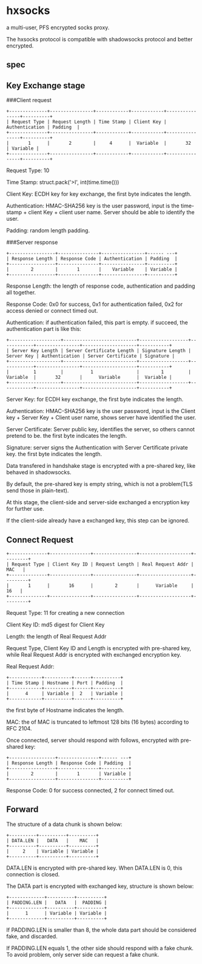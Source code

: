 hxsocks
==================
a multi-user, PFS encrypted socks proxy.

The hxsocks protocol is compatible with shadowsocks protocol and better encrypted.

## spec

## Key Exchange stage

###Client request

    +--------------+----------------+------------+------------+----------------+----------+
    | Request Type | Request Length | Time Stamp | Client Key | Authentication | Padding  |
    +--------------+----------------+------------+------------+----------------+----------+
    |       1      |       2        |     4      |  Variable  |       32       | Variable |
    +--------------+----------------+------------+------------+----------------+----------+

Request Type: 10

Time Stamp: struct.pack('>I', int(time.time()))

Client Key: ECDH key for key exchange, the first byte indicates the length.

Authentication: HMAC-SHA256 key is the user password, input is the time-stamp + client Key + client user name. Server should be able to identify the user.

Padding: random length padding.

###Server response

    +-----------------+---------------+----------------+------ ---+
    | Response Length | Response Code | Authentication | Padding  |
    +-----------------+---------------+----------------+----------+
    |        2        |       1       |    Variable    | Variable |
    +-----------------+---------------+----------------+----------+

Response Length: the length of response code, authentication and padding all together.

Response Code: 0x0 for success, 0x1 for authentication failed, 0x2 for access denied or connect timed out.

Authentication: if authentication failed, this part is empty. if succeed, the authentication part is like this:

    +-------------------+---------------------------+------------------+------------+----------------+--------------------+-----------+
    | Server Key Length | Server Certificate Length | Signature Length | Server Key | Authentication | Server Certificate | Signature |
    +-------------------+---------------------------+------------------+------------+----------------+--------------------+-----------+
    |         1         |          1                |        1         |  Variable  |       32       |      Variable      |  Variable |
    +-------------------+---------------------------+------------------+------------+----------------+--------------------+-----------+

Server Key: for ECDH key exchange, the first byte indicates the length.

Authentication: HMAC-SHA256 key is the user password, input is the Client key + Server Key + Client user name, shows server have identified the user.

Server Certificate: Server public key, identifies the server, so others cannot pretend to be. the first byte indicates the length.

Signature: server signs the Authentication with Server Certificate private key. the first byte indicates the length.

Data transfered in handshake stage is encrypted with a pre-shared key, like behaved in shadowsocks.

By default, the pre-shared key is empty string, which is not a problem(TLS send those in plain-text).

At this stage, the client-side and server-side exchanged a encryption key for further use.

If the client-side already have a exchanged key, this step can be ignored.

## Connect Request

    +--------------+---------------+----------------+-------------------+---------+
    | Request Type | Client Key ID | Request Length | Real Request Addr |   MAC   |
    +--------------+---------------+----------------+-------------------+---------+
    |       1      |       16      |        2       |	   Variable     |    16   |
    +--------------+---------------+----------------+-------------------+---------+

Request Type: 11 for creating a new connection

Client Key ID: md5 digest for Client Key

Length: the length of Real Request Addr

Request Type, Client Key ID and Length is encrypted with pre-shared key, while Real Request Addr is encrypted with exchanged encryption key.

Real Request Addr:

    +------------+----------+------+----------+
    | Time Stamp | Hostname | Port | Padding  |
    +------------+----------+------+----------+
    |      4     | Variable |  2   | Variable |
    +------------+----------+------+----------+

the first byte of Hostname indicates the length.

MAC: the of MAC is truncated to leftmost 128 bits (16 bytes) according to RFC 2104.

Once connected, server should respond with follows, encrypted with pre-shared key:

    +-----------------+---------------+------ ---+
    | Response Length | Response Code | Padding  |
    +-----------------+---------------+----------+
    |        2        |       1       | Variable |
    +-----------------+---------------+----------+

Response Code: 0 for success connected, 2 for connect timed out.

## Forward

The structure of a data chunk is shown below:

    +----------+----------+----------+
    | DATA.LEN |   DATA   |    MAC   |
    +----------+----------+----------+
    |     2    | Variable | Variable |
    +----------+----------+----------+

DATA.LEN is encrypted with pre-shared key. When DATA.LEN is 0, this connection is closed.

The DATA part is encrypted with exchanged key, structure is shown below:

    +-------------+----------+----------+
    | PADDING.LEN |   DATA   |  PADDING |
    +-------------+----------+----------+
    |      1      | Variable | Variable |
    +-------------+----------+----------+

If PADDING.LEN is smaller than 8, the whole data part should be considered fake, and discarded.

If PADDING.LEN equals 1, the other side should respond with a fake chunk. To avoid problem, only server side can request a fake chunk.
